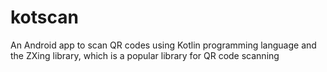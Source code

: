 # kotscan
An Android app to scan QR codes using Kotlin programming language and the ZXing library, which is a popular library for QR code scanning

